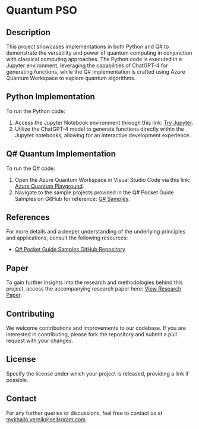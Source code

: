 # Quantum PSO

## Description
This project showcases implementations in both Python and Q# to demonstrate the versatility and power of quantum computing in conjunction with classical computing approaches. The Python code is executed in a Jupyter environment, leveraging the capabilities of ChatGPT-4 for generating functions, while the Q# implementation is crafted using Azure Quantum Workspace to explore quantum algorithms.

## Python Implementation
To run the Python code:
1. Access the Jupyter Notebook environment through this link: [Try Jupyter](https://jupyter.org/try-jupyter/notebooks/index.html?path=Untitled.ipynb).
2. Utilize the ChatGPT-4 model to generate functions directly within the Jupyter notebooks, allowing for an interactive development experience.

## Q# Quantum Implementation
To run the Q# code:
1. Open the Azure Quantum Workspace in Visual Studio Code via this link: [Azure Quantum Playground](https://vscode.dev/quantum/playground/).
2. Navigate to the sample projects provided in the Q# Pocket Guide Samples on GitHub for reference: [Q# Samples](https://github.com/tcNickolas/q-sharp-pocket-guide-samples/tree/main/samples).

## References
For more details and a deeper understanding of the underlying principles and applications, consult the following resources:
- [Q# Pocket Guide Samples GitHub Repository](https://github.com/tcNickolas/q-sharp-pocket-guide-samples/tree/main/samples)

## Paper
To gain further insights into the research and methodologies behind this project, access the accompanying research paper here: [View Research Paper](https://drive.google.com/file/d/1bxNg0341BiGlmN2eqL-zMfj4gnp7vHWu/view?usp=sharing).

## Contributing
We welcome contributions and improvements to our codebase. If you are interested in contributing, please fork the repository and submit a pull request with your changes.

## License
Specify the license under which your project is released, providing a link if possible.

## Contact
For any further queries or discussions, feel free to contact us at mykhailo.vernik@sellsgram.com

